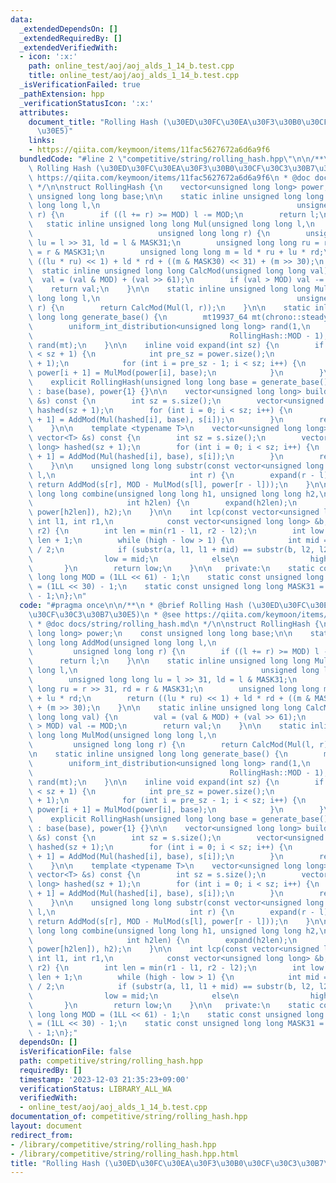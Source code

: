 ```yaml
---
data:
  _extendedDependsOn: []
  _extendedRequiredBy: []
  _extendedVerifiedWith:
  - icon: ':x:'
    path: online_test/aoj/aoj_alds_1_14_b.test.cpp
    title: online_test/aoj/aoj_alds_1_14_b.test.cpp
  _isVerificationFailed: true
  _pathExtension: hpp
  _verificationStatusIcon: ':x:'
  attributes:
    document_title: "Rolling Hash (\u30ED\u30FC\u30EA\u30F3\u30B0\u30CF\u30C3\u30B7\
      \u30E5)"
    links:
    - https://qiita.com/keymoon/items/11fac5627672a6d6a9f6
  bundledCode: "#line 2 \"competitive/string/rolling_hash.hpp\"\n\n/**\n * @brief\
    \ Rolling Hash (\u30ED\u30FC\u30EA\u30F3\u30B0\u30CF\u30C3\u30B7\u30E5)\n * @see\
    \ https://qiita.com/keymoon/items/11fac5627672a6d6a9f6\n * @doc docs/string/rolling_hash.md\n\
    \ */\n\nstruct RollingHash {\n    vector<unsigned long long> power;\n    const\
    \ unsigned long long base;\n\n    static inline unsigned long long AddMod(unsigned\
    \ long long l,\n                                            unsigned long long\
    \ r) {\n        if ((l += r) >= MOD) l -= MOD;\n        return l;\n    }\n\n \
    \   static inline unsigned long long Mul(unsigned long long l,\n             \
    \                            unsigned long long r) {\n        unsigned long long\
    \ lu = l >> 31, ld = l & MASK31;\n        unsigned long long ru = r >> 31, rd\
    \ = r & MASK31;\n        unsigned long long m = ld * ru + lu * rd;\n        return\
    \ ((lu * ru) << 1) + ld * rd + ((m & MASK30) << 31) + (m >> 30);\n    }\n\n  \
    \  static inline unsigned long long CalcMod(unsigned long long val) {\n      \
    \  val = (val & MOD) + (val >> 61);\n        if (val > MOD) val -= MOD;\n    \
    \    return val;\n    }\n\n    static inline unsigned long long MulMod(unsigned\
    \ long long l,\n                                            unsigned long long\
    \ r) {\n        return CalcMod(Mul(l, r));\n    }\n\n    static inline unsigned\
    \ long long generate_base() {\n        mt19937_64 mt(chrono::steady_clock::now().time_since_epoch().count());\n\
    \        uniform_int_distribution<unsigned long long> rand(1,\n              \
    \                                            RollingHash::MOD - 1);\n        return\
    \ rand(mt);\n    }\n\n    inline void expand(int sz) {\n        if (power.size()\
    \ < sz + 1) {\n            int pre_sz = power.size();\n            power.resize(sz\
    \ + 1);\n            for (int i = pre_sz - 1; i < sz; i++) {\n               \
    \ power[i + 1] = MulMod(power[i], base);\n            }\n        }\n    }\n\n\
    \    explicit RollingHash(unsigned long long base = generate_base())\n       \
    \ : base(base), power{1} {}\n\n    vector<unsigned long long> build(const string\
    \ &s) const {\n        int sz = s.size();\n        vector<unsigned long long>\
    \ hashed(sz + 1);\n        for (int i = 0; i < sz; i++) {\n            hashed[i\
    \ + 1] = AddMod(Mul(hashed[i], base), s[i]);\n        }\n        return hashed;\n\
    \    }\n\n    template <typename T>\n    vector<unsigned long long> build(const\
    \ vector<T> &s) const {\n        int sz = s.size();\n        vector<unsigned long\
    \ long> hashed(sz + 1);\n        for (int i = 0; i < sz; i++) {\n            hashed[i\
    \ + 1] = AddMod(Mul(hashed[i], base), s[i]);\n        }\n        return hashed;\n\
    \    }\n\n    unsigned long long substr(const vector<unsigned long long> &s, int\
    \ l,\n                              int r) {\n        expand(r - l);\n       \
    \ return AddMod(s[r], MOD - MulMod(s[l], power[r - l]));\n    }\n\n    unsigned\
    \ long long combine(unsigned long long h1, unsigned long long h2,\n          \
    \                     int h2len) {\n        expand(h2len);\n        return AddMod(Mul(h1,\
    \ power[h2len]), h2);\n    }\n\n    int lcp(const vector<unsigned long long> &a,\
    \ int l1, int r1,\n            const vector<unsigned long long> &b, int l2, int\
    \ r2) {\n        int len = min(r1 - l1, r2 - l2);\n        int low = 0, high =\
    \ len + 1;\n        while (high - low > 1) {\n            int mid = (low + high)\
    \ / 2;\n            if (substr(a, l1, l1 + mid) == substr(b, l2, l2 + mid))\n\
    \                low = mid;\n            else\n                high = mid;\n \
    \       }\n        return low;\n    }\n\n   private:\n    static const unsigned\
    \ long long MOD = (1LL << 61) - 1;\n    static const unsigned long long MASK30\
    \ = (1LL << 30) - 1;\n    static const unsigned long long MASK31 = (1LL << 31)\
    \ - 1;\n};\n"
  code: "#pragma once\n\n/**\n * @brief Rolling Hash (\u30ED\u30FC\u30EA\u30F3\u30B0\
    \u30CF\u30C3\u30B7\u30E5)\n * @see https://qiita.com/keymoon/items/11fac5627672a6d6a9f6\n\
    \ * @doc docs/string/rolling_hash.md\n */\n\nstruct RollingHash {\n    vector<unsigned\
    \ long long> power;\n    const unsigned long long base;\n\n    static inline unsigned\
    \ long long AddMod(unsigned long long l,\n                                   \
    \         unsigned long long r) {\n        if ((l += r) >= MOD) l -= MOD;\n  \
    \      return l;\n    }\n\n    static inline unsigned long long Mul(unsigned long\
    \ long l,\n                                         unsigned long long r) {\n\
    \        unsigned long long lu = l >> 31, ld = l & MASK31;\n        unsigned long\
    \ long ru = r >> 31, rd = r & MASK31;\n        unsigned long long m = ld * ru\
    \ + lu * rd;\n        return ((lu * ru) << 1) + ld * rd + ((m & MASK30) << 31)\
    \ + (m >> 30);\n    }\n\n    static inline unsigned long long CalcMod(unsigned\
    \ long long val) {\n        val = (val & MOD) + (val >> 61);\n        if (val\
    \ > MOD) val -= MOD;\n        return val;\n    }\n\n    static inline unsigned\
    \ long long MulMod(unsigned long long l,\n                                   \
    \         unsigned long long r) {\n        return CalcMod(Mul(l, r));\n    }\n\
    \n    static inline unsigned long long generate_base() {\n        mt19937_64 mt(chrono::steady_clock::now().time_since_epoch().count());\n\
    \        uniform_int_distribution<unsigned long long> rand(1,\n              \
    \                                            RollingHash::MOD - 1);\n        return\
    \ rand(mt);\n    }\n\n    inline void expand(int sz) {\n        if (power.size()\
    \ < sz + 1) {\n            int pre_sz = power.size();\n            power.resize(sz\
    \ + 1);\n            for (int i = pre_sz - 1; i < sz; i++) {\n               \
    \ power[i + 1] = MulMod(power[i], base);\n            }\n        }\n    }\n\n\
    \    explicit RollingHash(unsigned long long base = generate_base())\n       \
    \ : base(base), power{1} {}\n\n    vector<unsigned long long> build(const string\
    \ &s) const {\n        int sz = s.size();\n        vector<unsigned long long>\
    \ hashed(sz + 1);\n        for (int i = 0; i < sz; i++) {\n            hashed[i\
    \ + 1] = AddMod(Mul(hashed[i], base), s[i]);\n        }\n        return hashed;\n\
    \    }\n\n    template <typename T>\n    vector<unsigned long long> build(const\
    \ vector<T> &s) const {\n        int sz = s.size();\n        vector<unsigned long\
    \ long> hashed(sz + 1);\n        for (int i = 0; i < sz; i++) {\n            hashed[i\
    \ + 1] = AddMod(Mul(hashed[i], base), s[i]);\n        }\n        return hashed;\n\
    \    }\n\n    unsigned long long substr(const vector<unsigned long long> &s, int\
    \ l,\n                              int r) {\n        expand(r - l);\n       \
    \ return AddMod(s[r], MOD - MulMod(s[l], power[r - l]));\n    }\n\n    unsigned\
    \ long long combine(unsigned long long h1, unsigned long long h2,\n          \
    \                     int h2len) {\n        expand(h2len);\n        return AddMod(Mul(h1,\
    \ power[h2len]), h2);\n    }\n\n    int lcp(const vector<unsigned long long> &a,\
    \ int l1, int r1,\n            const vector<unsigned long long> &b, int l2, int\
    \ r2) {\n        int len = min(r1 - l1, r2 - l2);\n        int low = 0, high =\
    \ len + 1;\n        while (high - low > 1) {\n            int mid = (low + high)\
    \ / 2;\n            if (substr(a, l1, l1 + mid) == substr(b, l2, l2 + mid))\n\
    \                low = mid;\n            else\n                high = mid;\n \
    \       }\n        return low;\n    }\n\n   private:\n    static const unsigned\
    \ long long MOD = (1LL << 61) - 1;\n    static const unsigned long long MASK30\
    \ = (1LL << 30) - 1;\n    static const unsigned long long MASK31 = (1LL << 31)\
    \ - 1;\n};"
  dependsOn: []
  isVerificationFile: false
  path: competitive/string/rolling_hash.hpp
  requiredBy: []
  timestamp: '2023-12-03 21:35:23+09:00'
  verificationStatus: LIBRARY_ALL_WA
  verifiedWith:
  - online_test/aoj/aoj_alds_1_14_b.test.cpp
documentation_of: competitive/string/rolling_hash.hpp
layout: document
redirect_from:
- /library/competitive/string/rolling_hash.hpp
- /library/competitive/string/rolling_hash.hpp.html
title: "Rolling Hash (\u30ED\u30FC\u30EA\u30F3\u30B0\u30CF\u30C3\u30B7\u30E5)"
---
```

